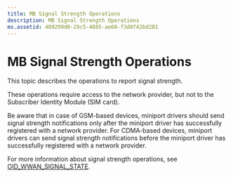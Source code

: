```yaml
---
title: MB Signal Strength Operations
description: MB Signal Strength Operations
ms.assetid: 489299d0-29c5-4885-ae68-f3d0f42bd201
---
```


# MB Signal Strength Operations


This topic describes the operations to report signal strength.

These operations require access to the network provider, but not to the Subscriber Identity Module (SIM card).

Be aware that in case of GSM-based devices, miniport drivers should send signal strength notifications only after the miniport driver has successfully registered with a network provider. For CDMA-based devices, miniport drivers can send signal strength notifications before the miniport driver has successfully registered with a network provider.

For more information about signal strength operations, see [OID\_WWAN\_SIGNAL\_STATE](https://msdn.microsoft.com/library/windows/hardware/ff569836).

 

 





